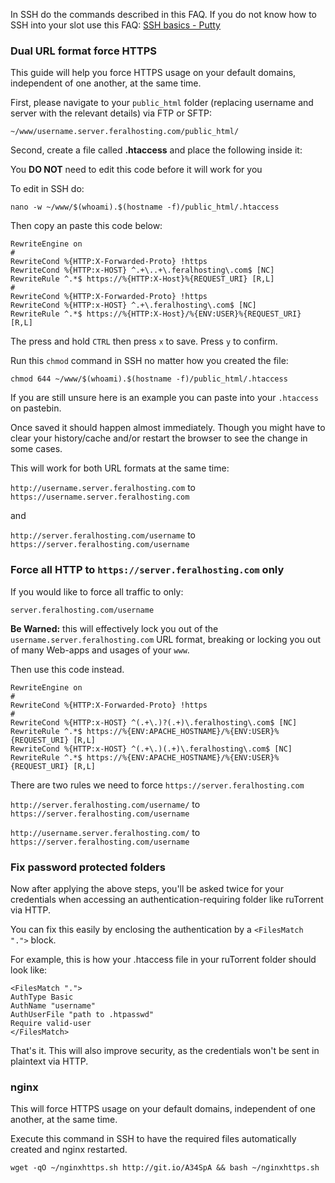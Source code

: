 
In SSH do the commands described in this FAQ. If you do not know how to SSH into your slot use this FAQ: [SSH basics - Putty](https://www.feralhosting.com/faq/view?question=12)

### Dual URL format force HTTPS

This guide will help you force HTTPS usage on your default domains, independent of one another, at the same time.

First, please navigate to your `public_html` folder (replacing username and server with the relevant details) via FTP or SFTP:

~~~
~/www/username.server.feralhosting.com/public_html/
~~~

Second, create a file called **.htaccess** and place the following inside it:

You **DO NOT** need to edit this code before it will work for you

To edit in SSH do:

~~~
nano -w ~/www/$(whoami).$(hostname -f)/public_html/.htaccess
~~~

Then copy an paste this code below:

~~~
RewriteEngine on
#
RewriteCond %{HTTP:X-Forwarded-Proto} !https
RewriteCond %{HTTP:x-HOST} ^.+\..+\.feralhosting\.com$ [NC]
RewriteRule ^.*$ https://%{HTTP:X-Host}%{REQUEST_URI} [R,L]
#
RewriteCond %{HTTP:X-Forwarded-Proto} !https
RewriteCond %{HTTP:x-HOST} ^.+\.feralhosting\.com$ [NC]
RewriteRule ^.*$ https://%{HTTP:X-Host}/%{ENV:USER}%{REQUEST_URI} [R,L]
~~~

The press and hold `CTRL` then press `x` to save. Press `y` to confirm.

Run this `chmod` command in SSH no matter how you created the file:

~~~
chmod 644 ~/www/$(whoami).$(hostname -f)/public_html/.htaccess
~~~

If you are still unsure here is an example you can paste into your `.htaccess` on pastebin. 

Once saved it should happen almost immediately. Though you might have to clear your history/cache and/or restart the browser to see the change in some cases.

This will work for both URL formats at the same time:

`http://username.server.feralhosting.com` to `https://username.server.feralhosting.com`

and

`http://server.feralhosting.com/username` to `https://server.feralhosting.com/username`

### Force all HTTP to `https://server.feralhosting.com` only

If you would like to force all traffic to only:

~~~
server.feralhosting.com/username
~~~

**Be Warned:** this will effectively lock you out of the `username.server.feralhosting.com` URL format, breaking or locking you out of many Web-apps and usages of your `www`.

Then use this code instead.

~~~
RewriteEngine on
#
RewriteCond %{HTTP:X-Forwarded-Proto} !https
#
RewriteCond %{HTTP:x-HOST} ^(.+\.)?(.+)\.feralhosting\.com$ [NC]
RewriteRule ^.*$ https://%{ENV:APACHE_HOSTNAME}/%{ENV:USER}%{REQUEST_URI} [R,L] 
RewriteCond %{HTTP:x-HOST} ^(.+\.)(.+)\.feralhosting\.com$ [NC]
RewriteRule ^.*$ https://%{ENV:APACHE_HOSTNAME}/%{ENV:USER}%{REQUEST_URI} [R,L] 
~~~

There are two rules we need to force `https://server.feralhosting.com`

`http://server.feralhosting.com/username/` to `https://server.feralhosting.com/username`

`http://username.server.feralhosting.com/` to `https://server.feralhosting.com/username`

### Fix password protected folders

Now after applying the above steps, you'll be asked twice for your credentials when accessing an authentication-requiring folder like ruTorrent via HTTP.

You can fix this easily by enclosing the authentication by a `<FilesMatch ".">` block.

For example, this is how your .htaccess file in your ruTorrent folder should look like:

~~~
<FilesMatch ".">
AuthType Basic
AuthName "username"
AuthUserFile "path to .htpasswd"
Require valid-user
</FilesMatch>
~~~

That's it. This will also improve security, as the credentials won't be sent in plaintext via HTTP.

### nginx

This will force HTTPS usage on your default domains, independent of one another, at the same time.

Execute this command in SSH to have the required files automatically created and nginx restarted.

~~~
wget -qO ~/nginxhttps.sh http://git.io/A34SpA && bash ~/nginxhttps.sh
~~~




